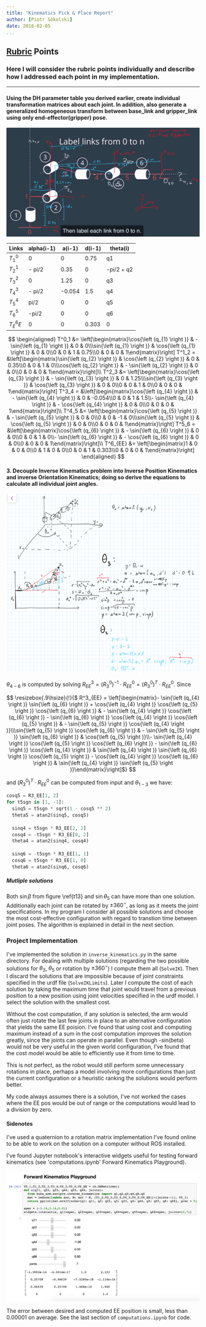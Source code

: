 ```yaml
---
title: "Kinematics Pick & Place Report"
author: [Piotr Sókolski]
date: 2018-02-05
...
```


[//]: # (Image References)

[links]: ../misc_images/links.jpeg
[t1-3]: ../misc_images/t1-3.jpeg
[playground]: ../misc_images/playground.png

## [Rubric](https://review.udacity.com/#!/rubrics/972/view) Points
### Here I will consider the rubric points individually and describe how I addressed each point in my implementation.

---
#### Using the DH parameter table you derived earlier, create individual transformation matrices about each joint. In addition, also generate a generalized homogeneous transform between base_link and gripper_link using only end-effector(gripper) pose.

![Link and origin frames' assignments][links]

Links | alpha(i-1) | a(i-1) | d(i-1) | theta(i)
--- | --- | --- | --- | ---
$T^0_1$ | 0 | 0 | 0.75 | q1
$T^1_2$ | - pi/2 | 0.35 | 0 | -pi/2 + q2
$T^2_3$ | 0 | 1.25 | 0 | q3
$T^3_4$ |  - pi/2 | -0.054 | 1.5 | q4
$T^4_5$ | pi/2 | 0 | 0 | q5
$T^5_6$ | -pi/2 | 0 | 0 | q6
$T^6_EE$ | 0 | 0 | 0.303 | 0

$$
\begin{aligned}
T^0_1 &= \left[\begin{matrix}\cos{\left (q_{1} \right )} & - \sin{\left (q_{1} \right )} & 0 & 0\\\sin{\left (q_{1} \right )} & \cos{\left (q_{1} \right )} & 0 & 0\\0 & 0 & 1 & 0.75\\0 & 0 & 0 & 1\end{matrix}\right]
T^1_2 = &\left[\begin{matrix}\sin{\left (q_{2} \right )} & \cos{\left (q_{2} \right )} & 0 & 0.35\\0 & 0 & 1 & 0\\\cos{\left (q_{2} \right )} & - \sin{\left (q_{2} \right )} & 0 & 0\\0 & 0 & 0 & 1\end{matrix}\right]\\
T^2_3 &= \left[\begin{matrix}\cos{\left (q_{3} \right )} & - \sin{\left (q_{3} \right )} & 0 & 1.25\\\sin{\left (q_{3} \right )} & \cos{\left (q_{3} \right )} & 0 & 0\\0 & 0 & 1 & 0\\0 & 0 & 0 & 1\end{matrix}\right]
T^3_4 = &\left[\begin{matrix}\cos{\left (q_{4} \right )} & - \sin{\left (q_{4} \right )} & 0 & -0.054\\0 & 0 & 1 & 1.5\\- \sin{\left (q_{4} \right )} & - \cos{\left (q_{4} \right )} & 0 & 0\\0 & 0 & 0 & 1\end{matrix}\right]\\
T^4_5 &= \left[\begin{matrix}\cos{\left (q_{5} \right )} & - \sin{\left (q_{5} \right )} & 0 & 0\\0 & 0 & -1 & 0\\\sin{\left (q_{5} \right )} & \cos{\left (q_{5} \right )} & 0 & 0\\0 & 0 & 0 & 1\end{matrix}\right]
T^5_6 = &\left[\begin{matrix}\cos{\left (q_{6} \right )} & - \sin{\left (q_{6} \right )} & 0 & 0\\0 & 0 & 1 & 0\\- \sin{\left (q_{6} \right )} & - \cos{\left (q_{6} \right )} & 0 & 0\\0 & 0 & 0 & 1\end{matrix}\right]\\
T^6_{EE} &= \left[\begin{matrix}1 & 0 & 0 & 0\\0 & 1 & 0 & 0\\0 & 0 & 1 & 0.303\\0 & 0 & 0 & 1\end{matrix}\right]
\end{aligned}
$$

#### 3. Decouple Inverse Kinematics problem into Inverse Position Kinematics and inverse Orientation Kinematics; doing so derive the equations to calculate all individual joint angles.

![Solution for $\theta_{1-3}$ \label{t13}][t1-3]

$\theta_{4-6}$ is computed by solving $R^3_{EE} = (R^0_3)^{-1} \cdot R^0_{EE} = (R^0_3)^T \cdot R^0_{EE}$.
Since

$$
\resizebox{.9\hsize}{!}{$
R^3_{EE} = \left[\begin{matrix}- \sin{\left (q_{4} \right )} \sin{\left (q_{6} \right )} + \cos{\left (q_{4} \right )} \cos{\left (q_{5} \right )} \cos{\left (q_{6} \right )} & - \sin{\left (q_{4} \right )} \cos{\left (q_{6} \right )} - \sin{\left (q_{6} \right )} \cos{\left (q_{4} \right )} \cos{\left (q_{5} \right )} & - \sin{\left (q_{5} \right )} \cos{\left (q_{4} \right )}\\\sin{\left (q_{5} \right )} \cos{\left (q_{6} \right )} & - \sin{\left (q_{5} \right )} \sin{\left (q_{6} \right )} & \cos{\left (q_{5} \right )}\\- \sin{\left (q_{4} \right )} \cos{\left (q_{5} \right )} \cos{\left (q_{6} \right )} - \sin{\left (q_{6} \right )} \cos{\left (q_{4} \right )} & \sin{\left (q_{4} \right )} \sin{\left (q_{6} \right )} \cos{\left (q_{5} \right )} - \cos{\left (q_{4} \right )} \cos{\left (q_{6} \right )} & \sin{\left (q_{4} \right )} \sin{\left (q_{5} \right )}\end{matrix}\right]$}
$$

and $(R^0_3)^T \cdot R^0_{EE}$ can be computed from input and $\theta_{1-3}$ we have:

```python
cosq5 = R3_EE[1, 2]
for t5sgn in [1, -1]:
  sinq5 = t5sgn * sqrt(1 - cosq5 ** 2)
  theta5 = atan2(sinq5, cosq5)

  sinq4 = t5sgn * R3_EE[2, 2]
  cosq4 = -t5sgn * R3_EE[0, 2]
  theta4 = atan2(sinq4, cosq4)

  sinq6 = -t5sgn * R3_EE[1, 1]
  cosq6 = t5sgn * R3_EE[1, 0]
  theta6 = atan2(sinq6, cosq6)
```

##### Mutliple solutions

Both $\sin{\beta}$ from figure \ref{t13} and $\sin{\theta_5}$ can have more than one
solution. Additionally each joint can be rotated by $\pm360^{\circ}$, as long as it
meets the joint specifications. In my program I consider all possible solutions and
choose the most cost-effective configuration with regard to transtion time between
joint poses. The algorithm is explained in detail in the next section.

### Project Implementation

I've implemented the solution in `inverse_kinematics.py` in the same directory. For
dealing with multiple solutions (regarding the two possible solutions for $\theta_3$,
$\theta_5$ or rotation by $\pm360^{\circ}$) I compute them all (`SolveIK`). Then I
discard the solutions that are impossible because of joint constraints specified in the urdf file (`SolveIKLimits`).
Later I compute the cost of each solution by taking the maximum
time that joint would travel from a previous position to a new position using joint
velocities specified in the urdf model. I select the solution with the smallest cost.

Without the cost computation, if any solution is selected, the arm would often just
rotate the last few joints in place to an alternative configuration that yields the
same EE poision. I've found that using cost and computing maximum instead of a sum in
the cost computation improves the solution greatly, since the joints can operate in
parallel. Even though -sin(beta) would not be very useful in the given world configuration,
I've found that the cost model would be able to efficiently use it from time to time.

This is not perfect, as the robot would still perform some unnecessary rotations in place,
perhaps a model involving more configurations than just the current configuration or
a heuristic ranking the solutions would perform better.

My code always assumes there is a solution, I've not worked the cases where the EE pos
would be out of range or the computations would lead to a division by zero.

#### Sidenotes

I've used a quaternion to a rotation matrix implementation I've found online to be
able to work on the solution on a computer without ROS installed.

I've found Jupyter notebook's interactive widgets useful for testing forward
kinematics (see 'computations.ipynb' Forward Kinematics Playground).

![playground][playground]

The error between desired and computed EE position is small, less than 0.00001 on
average. See the last section of `computations.ipynb` for code.
